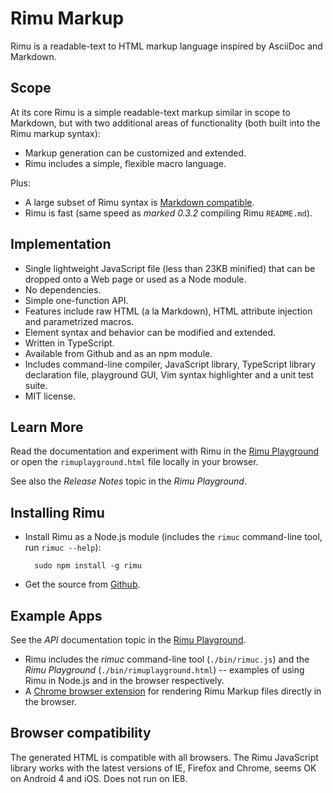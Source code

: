 # Rimu Markup

Rimu is a readable-text to HTML markup language inspired by AsciiDoc
and Markdown.


## Scope

At its core Rimu is a simple readable-text markup similar in scope to
Markdown, but with two additional areas of functionality (both built
into the Rimu markup syntax):

- Markup generation can be customized and extended.
- Rimu includes a simple, flexible macro language.

Plus:

- A large subset of Rimu syntax is [Markdown
  compatible](http://srackham.github.io/rimu/tips.html#markdown-compatible).
- Rimu is fast (same speed as _marked 0.3.2_ compiling Rimu `README.md`).


## Implementation

- Single lightweight JavaScript file (less than 23KB minified) that
  can be dropped onto a Web page or used as a Node module.
- No dependencies.
- Simple one-function API.
- Features include raw HTML (a la Markdown), HTML attribute injection
  and parametrized macros.
- Element syntax and behavior can be modified and extended.
- Written in TypeScript.
- Available from Github and as an npm module.
- Includes command-line compiler, JavaScript library, TypeScript
  library declaration file, playground GUI,
  Vim syntax highlighter and a unit test suite.
- MIT license.


## Learn More

Read the documentation and experiment with Rimu in the [Rimu
Playground](http://srackham.github.io/rimu/rimuplayground.html) or open the
`rimuplayground.html` file locally in your browser.

See also the _Release Notes_ topic in the _Rimu Playground_.


## Installing Rimu

- Install Rimu as a Node.js module (includes the `rimuc` command-line
  tool, run `rimuc --help`):

        sudo npm install -g rimu

- Get the source from [Github](https://github.com/srackham/rimu).


## Example Apps

See the _API_ documentation topic in the [Rimu
Playground](http://srackham.github.io/rimu/rimuplayground.html).

- Rimu includes the _rimuc_ command-line tool (`./bin/rimuc.js`) and
  the _Rimu Playground_ (`./bin/rimuplayground.html`) -- examples of
  using Rimu in Node.js and in the browser respectively.
- A [Chrome browser
  extension](https://github.com/srackham/rimu-chrome-extension.git)
  for rendering Rimu Markup files directly in the browser.


## Browser compatibility

The generated HTML is compatible with all browsers. The Rimu
JavaScript library works with the latest versions of IE, Firefox and
Chrome, seems OK on Android 4 and iOS. Does not run on IE8.
